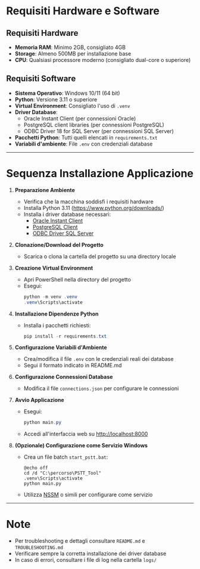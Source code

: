# Requisiti Hardware e Software

## Requisiti Hardware

- **Memoria RAM**: Minimo 2GB, consigliato 4GB
- **Storage**: Almeno 500MB per installazione base
- **CPU**: Qualsiasi processore moderno (consigliato dual-core o superiore)

## Requisiti Software

- **Sistema Operativo**: Windows 10/11 (64 bit)
- **Python**: Versione 3.11 o superiore
- **Virtual Environment**: Consigliato l'uso di `.venv`
- **Driver Database**:
  - Oracle Instant Client (per connessioni Oracle)
  - PostgreSQL client libraries (per connessioni PostgreSQL)
  - ODBC Driver 18 for SQL Server (per connessioni SQL Server)
- **Pacchetti Python**: Tutti quelli elencati in `requirements.txt`
- **Variabili d'ambiente**: File `.env` con credenziali database

---

# Sequenza Installazione Applicazione

1. **Preparazione Ambiente**
   - Verifica che la macchina soddisfi i requisiti hardware
   - Installa Python 3.11 (https://www.python.org/downloads/)
   - Installa i driver database necessari:
     - [Oracle Instant Client](https://www.oracle.com/database/technologies/instant-client.html)
     - [PostgreSQL Client](https://www.postgresql.org/download/)
     - [ODBC Driver SQL Server](https://docs.microsoft.com/en-us/sql/connect/odbc/download-odbc-driver-for-sql-server)

2. **Clonazione/Download del Progetto**
   - Scarica o clona la cartella del progetto su una directory locale

3. **Creazione Virtual Environment**
   - Apri PowerShell nella directory del progetto
   - Esegui:
     ```powershell
     python -m venv .venv
     .venv\Scripts\activate
     ```

4. **Installazione Dipendenze Python**
   - Installa i pacchetti richiesti:
     ```powershell
     pip install -r requirements.txt
     ```

5. **Configurazione Variabili d'Ambiente**
   - Crea/modifica il file `.env` con le credenziali reali dei database
   - Segui il formato indicato in README.md

6. **Configurazione Connessioni Database**
   - Modifica il file `connections.json` per configurare le connessioni

7. **Avvio Applicazione**
   - Esegui:
     ```powershell
     python main.py
     ```
   - Accedi all'interfaccia web su [http://localhost:8000](http://localhost:8000)

8. **(Opzionale) Configurazione come Servizio Windows**
   - Crea un file batch `start_pstt.bat`:
     ```batch
     @echo off
     cd /d "C:\percorso\PSTT_Tool"
     .venv\Scripts\activate
     python main.py
     ```
   - Utilizza [NSSM](https://nssm.cc/) o simili per configurare come servizio

---

# Note
- Per troubleshooting e dettagli consultare `README.md` e `TROUBLESHOOTING.md`
- Verificare sempre la corretta installazione dei driver database
- In caso di errori, consultare i file di log nella cartella `logs/`
